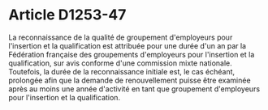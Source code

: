 # Article D1253-47

La reconnaissance de la qualité de groupement d'employeurs pour l'insertion et la qualification est attribuée pour une durée d'un an par la Fédération française des groupements d'employeurs pour l'insertion et la qualification, sur avis conforme d'une commission mixte nationale. Toutefois, la durée de la reconnaissance initiale est, le cas échéant, prolongée afin que la demande de renouvellement puisse être examinée après au moins une année d'activité en tant que groupement d'employeurs pour l'insertion et la qualification.